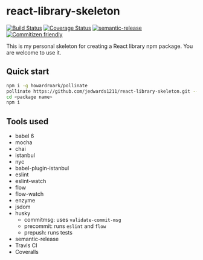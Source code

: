 # react-library-skeleton

[![Build Status](https://travis-ci.org/jedwards1211/react-library-skeleton.svg?branch=master)](https://travis-ci.org/jedwards1211/react-library-skeleton)
[![Coverage Status](https://coveralls.io/repos/github/jedwards1211/react-library-skeleton/badge.svg?branch=master)](https://coveralls.io/github/jedwards1211/react-library-skeleton?branch=master)
[![semantic-release](https://img.shields.io/badge/%20%20%F0%9F%93%A6%F0%9F%9A%80-semantic--release-e10079.svg)](https://github.com/semantic-release/semantic-release)
[![Commitizen friendly](https://img.shields.io/badge/commitizen-friendly-brightgreen.svg)](http://commitizen.github.io/cz-cli/)

This is my personal skeleton for creating a React library npm package.  You are welcome to use it.

## Quick start

```sh
npm i -g howardroark/pollinate
pollinate https://github.com/jedwards1211/react-library-skeleton.git --keep-history --name <package name> --author <your name> --organization <github organization> --description <package description>
cd <package name>
npm i
```

## Tools used

* babel 6
* mocha
* chai
* istanbul
* nyc
* babel-plugin-istanbul
* eslint
* eslint-watch
* flow
* flow-watch
* enzyme
* jsdom
* husky
  * commitmsg: uses `validate-commit-msg`
  * precommit: runs `eslint` and `flow`
  * prepush: runs tests
* semantic-release
* Travis CI
* Coveralls

